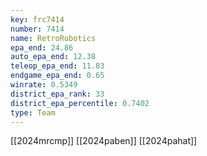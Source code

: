 ```yaml
---
key: frc7414
number: 7414
name: RetroRobotics
epa_end: 24.86
auto_epa_end: 12.38
teleop_epa_end: 11.83
endgame_epa_end: 0.65
winrate: 0.5349
district_epa_rank: 33
district_epa_percentile: 0.7402
type: Team
---
```

[[2024mrcmp]]
[[2024paben]]
[[2024pahat]]
